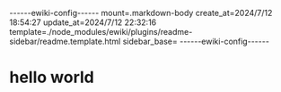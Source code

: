 ------ewiki-config------
mount=.markdown-body
create_at=2024/7/12 18:54:27
update_at=2024/7/12 22:32:16
template=./node_modules/ewiki/plugins/readme-sidebar/readme.template.html
sidebar_base=
------ewiki-config------

# hello world